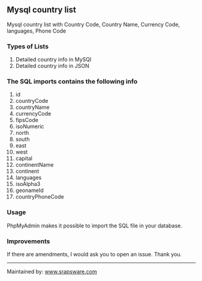 ## Mysql country list
 Mysql country list with Country Code, Country Name, Currency Code, languages, Phone Code
 
### Types of Lists

1. Detailed country info in MySQl
3. Detailed country info in JSON


### The SQL imports contains the following info

1. id
2. countryCode
3. countryName
4. currencyCode
5. fipsCode
6. isoNumeric
7. north
8. south
9. east
10. west
11. capital
12. continentName
13. continent
14. languages
15. isoAlpha3
16. geonameId
17. countryPhoneCode

### Usage

PhpMyAdmin makes it possible to import the SQL file in your database.

### Improvements

If there are amendments, I would ask you to open an issue.
Thank you.

----------------------------------
Maintained by:
www.srapsware.com